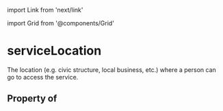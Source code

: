 import Link from 'next/link'
  
import Grid from '@components/Grid'

# serviceLocation

The location (e.g. civic structure, local business, etc.) where a person can go to access the service.

## Property of



